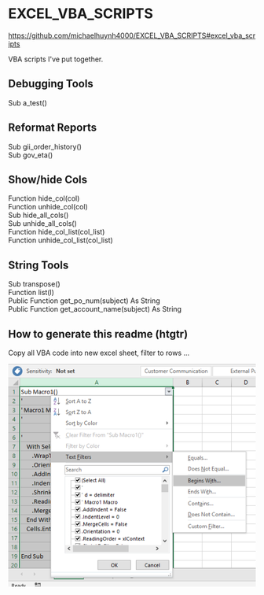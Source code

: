 # EXCEL_VBA_SCRIPTS

https://github.com/michaelhuynh4000/EXCEL_VBA_SCRIPTS#excel_vba_scripts

VBA scripts I've put together.

## Debugging Tools  
Sub a_test()  
  
## Reformat Reports  
Sub gii_order_history()  
Sub gov_eta()  
  
## Show/hide Cols  
Function hide_col(col)  
Function unhide_col(col)  
Sub hide_all_cols()  
Sub unhide_all_cols()  
Function hide_col_list(col_list)  
Function unhide_col_list(col_list)  

## String Tools  
Sub transpose()  
Function list(l)  
Public Function get_po_num(subject) As String  
Public Function get_account_name(subject) As String  

## How to generate this readme (htgtr)  
Copy all VBA code into new excel sheet, filter to rows ...  

![filter1](/images/2019-07-27_07_36_58-Window.png)
